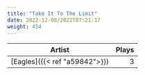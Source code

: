 ```yaml
---
title: "Take It To The Limit"
date: 2022-12-08/2022T07:21:17
weight: 454
---
```




 Artist | Plays 
----- | -----:
[Eagles]({{< ref "a59842">}}) | 3
